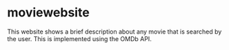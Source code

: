 # moviewebsite
This website shows a brief description about any movie that is searched by the user. This is implemented using the OMDb API.
